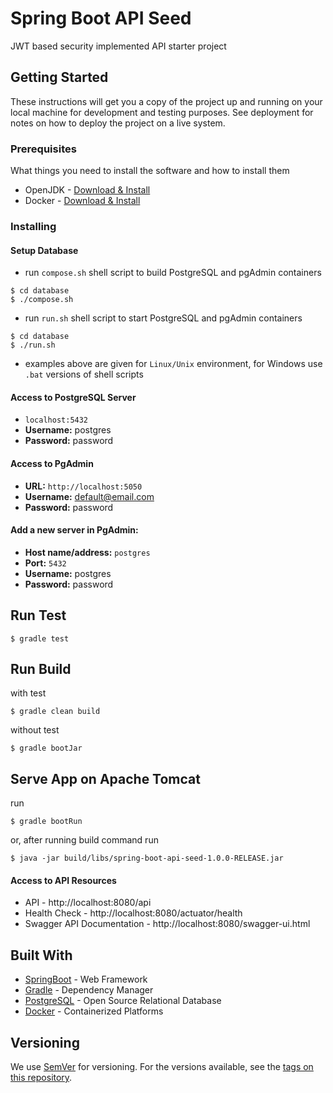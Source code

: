# Spring Boot API Seed

JWT based security implemented API starter project

## Getting Started

These instructions will get you a copy of the project up and running on your local machine for development and testing purposes. See deployment for notes on how to deploy the project on a live system.

### Prerequisites

What things you need to install the software and how to install them

* OpenJDK - [Download & Install](https://openjdk.java.net/install/)
* Docker - [Download & Install](https://www.docker.com/get-started)

### Installing

#### Setup Database
* run `compose.sh` shell script to build PostgreSQL and pgAdmin containers

```
$ cd database
$ ./compose.sh
```

* run `run.sh` shell script to start PostgreSQL and pgAdmin containers

```
$ cd database
$ ./run.sh
```

- examples above are given for `Linux/Unix` environment, for Windows use `.bat` versions of shell scripts

#### Access to PostgreSQL Server
* `localhost:5432`
* **Username:** postgres
* **Password:** password

#### Access to PgAdmin
* **URL:** `http://localhost:5050`
* **Username:** default@email.com
* **Password:** password

#### Add a new server in PgAdmin:
* **Host name/address:** `postgres`
* **Port:** `5432`
* **Username:** postgres
* **Password:** password

## Run Test

```
$ gradle test
```

## Run Build

with test
```
$ gradle clean build
```

without test
```
$ gradle bootJar
```

## Serve App on Apache Tomcat

run
```
$ gradle bootRun
```

or, after running build command run

```
$ java -jar build/libs/spring-boot-api-seed-1.0.0-RELEASE.jar
```

#### Access to API Resources
* API - http://localhost:8080/api
* Health Check - http://localhost:8080/actuator/health
* Swagger API Documentation - http://localhost:8080/swagger-ui.html

## Built With

* [SpringBoot](https://spring.io/projects/spring-boot) - Web Framework
* [Gradle](https://gradle.org/) - Dependency Manager
* [PostgreSQL](https://www.postgresql.org/) - Open Source Relational Database
* [Docker](https://www.docker.com/) - Containerized Platforms

## Versioning

We use [SemVer](http://semver.org/) for versioning. For the versions available, see the [tags on this repository](https://github.com/your/project/tags). 

